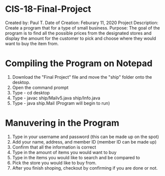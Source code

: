 # CIS-18-Final-Project

Created by: Paul T.
Date of Creation: Feburary 11, 2020
Project Description: Create a program that for a type of small business. 
Purpose: The goal of the program is to find all the possible prices from the designated stores and display the amount for the customer to pick and choose where they would want to buy the item from. 

# Compiling the Program on Notepad
1. Download the "Final Project" file and move the "ship" folder onto the desktop.
2. Open the command prompt
3. Type - cd desktop
4. Type - javac ship/Mailv5.java ship/Info.java
5. Type - java ship.Mail
(Program will begin to run)

# Manuvering in the Program
1. Type in your username and password (this can be made up on the spot)
2. Add your name, address, and member ID (member ID can be made up)
3. Confirm that all the information is correct
4. Type in the amount of items you would want to buy
5. Type in the items you would like to search and be compared to
6. Pick the store you would like to buy from.
7. After you finish shoping, checkout by confirming if you are done or not. 
